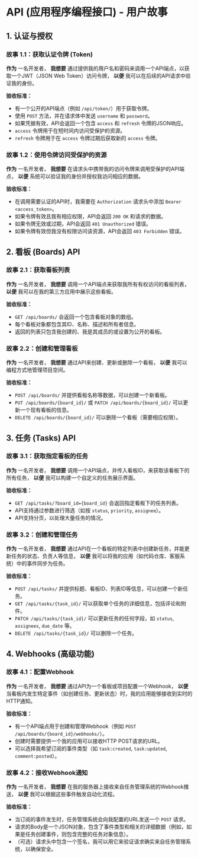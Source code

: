 # API (应用程序编程接口) - 用户故事

## 1. 认证与授权

### 故事 1.1：获取认证令牌 (Token)

**作为** 一名开发者，
**我想要** 通过提供我的用户名和密码来调用一个API端点，以获取一个JWT（JSON Web Token）访问令牌，
**以便** 我可以在后续的API请求中验证我的身份。

**验收标准：**
- 有一个公开的API端点（例如 `/api/token/`）用于获取令牌。
- 使用 `POST` 方法，并在请求体中发送 `username` 和 `password`。
- 如果凭据有效，API会返回一个包含 `access` 和 `refresh` 令牌的JSON响应。
- `access` 令牌用于在短时间内访问受保护的资源。
- `refresh` 令牌用于在 `access` 令牌过期后获取新的 `access` 令牌。

### 故事 1.2：使用令牌访问受保护的资源

**作为** 一名开发者，
**我想要** 在请求头中携带我的访问令牌来调用受保护的API端点，
**以便** 系统可以验证我的身份并授权我访问相应的数据。

**验收标准：**
- 在调用需要认证的API时，我需要在 `Authorization` 请求头中添加 `Bearer <access_token>`。
- 如果令牌有效且我有相应权限，API会返回 `200 OK` 和请求的数据。
- 如果令牌无效或过期，API会返回 `401 Unauthorized` 错误。
- 如果令牌有效但我没有权限访问该资源，API会返回 `403 Forbidden` 错误。

## 2. 看板 (Boards) API

### 故事 2.1：获取看板列表

**作为** 一名开发者，
**我想要** 调用一个API端点来获取我所有有权访问的看板列表，
**以便** 我可以在我的第三方应用中展示这些看板。

**验收标准：**
- `GET /api/boards/` 会返回一个包含看板对象的数组。
- 每个看板对象都包含其ID、名称、描述和所有者信息。
- 返回的列表只包含我创建的、我是其成员的或设置为公开的看板。

### 故事 2.2：创建和管理看板

**作为** 一名开发者，
**我想要** 通过API来创建、更新或删除一个看板，
**以便** 我可以编程方式地管理项目空间。

**验收标准：**
- `POST /api/boards/` 并提供看板名称等数据，可以创建一个新看板。
- `PUT /api/boards/{board_id}/` 或 `PATCH /api/boards/{board_id}/` 可以更新一个现有看板的信息。
- `DELETE /api/boards/{board_id}/` 可以删除一个看板（需要相应权限）。

## 3. 任务 (Tasks) API

### 故事 3.1：获取指定看板的任务

**作为** 一名开发者，
**我想要** 调用一个API端点，并传入看板ID，来获取该看板下的所有任务，
**以便** 我可以构建一个自定义的任务展示界面。

**验收标准：**
- `GET /api/tasks/?board_id={board_id}` 会返回指定看板下的任务列表。
- API支持通过参数进行筛选（如按 `status`, `priority`, `assignee`）。
- API支持分页，以处理大量任务的情况。

### 故事 3.2：创建和管理任务

**作为** 一名开发者，
**我想要** 通过API在一个看板的特定列表中创建新任务，并能更新任务的状态、负责人等信息，
**以便** 我可以将我的应用（如代码仓库、客服系统）中的事件同步为任务。

**验收标准：**
- `POST /api/tasks/` 并提供标题、看板ID、列表ID等信息，可以创建一个新任务。
- `GET /api/tasks/{task_id}/` 可以获取单个任务的详细信息，包括评论和附件。
- `PATCH /api/tasks/{task_id}/` 可以更新任务的任何字段，如 `status`, `assignees`, `due_date` 等。
- `DELETE /api/tasks/{task_id}/` 可以删除一个任务。

## 4. Webhooks (高级功能)

### 故事 4.1：配置Webhook

**作为** 一名开发者，
**我想要** 通过API为一个看板或项目配置一个Webhook，
**以便** 当看板内发生特定事件（如创建任务、更新状态）时，我的应用能够接收到实时的HTTP通知。

**验收标准：**
- 有一个API端点用于创建和管理Webhook（例如 `POST /api/boards/{board_id}/webhooks/`）。
- 创建时需要提供一个我的应用可以接收HTTP POST请求的URL。
- 可以选择我希望订阅的事件类型（如 `task:created`, `task:updated`, `comment:posted`）。

### 故事 4.2：接收Webhook通知

**作为** 一名开发者，
**我想要** 在我的服务器上接收来自任务管理系统的Webhook推送，
**以便** 我可以根据这些事件触发自动化流程。

**验收标准：**
- 当订阅的事件发生时，任务管理系统会向我配置的URL发送一个 `POST` 请求。
- 请求的Body是一个JSON对象，包含了事件类型和相关的详细数据（例如，如果是任务创建事件，则包含完整的任务对象信息）。
- （可选）请求头中包含一个签名，我可以用它来验证请求确实来自任务管理系统，以确保安全。
